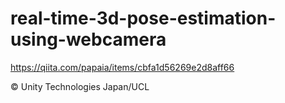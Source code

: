 # real-time-3d-pose-estimation-using-webcamera

https://qiita.com/papaia/items/cbfa1d56269e2d8aff66

© Unity Technologies Japan/UCL
